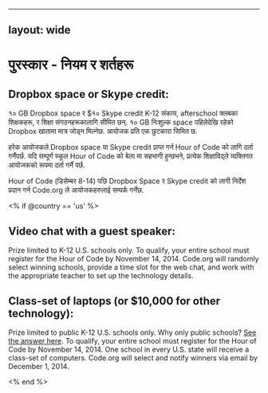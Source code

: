 * * *

## layout: wide

# पुरस्कार - नियम र शर्तहरू

## Dropbox space or Skype credit:

१० GB Dropbox space र $१० Skype credit K-12 संकाय, afterschool क्लबका शिक्षकहरू, र शिक्षा संगठनहरूकालागि सीमित छन्. १० GB निःशुल्क space पहिलेदेखि रहेको Dropbox खातामा मात्र जोड्न मिल्नेछ. आयोजक प्रति एक छुटकारा सिमित छ.

हरेक आयोजकले Dropbox space या Skype credit प्राप्त गर्न Hour of Code को लागि दर्ता गर्नैपर्छ. यदि सम्पूर्ण स्कूल Hour of Code को बेला मा सहभागी हुन्छभने, प्रत्येक शिक्षाविद्ले व्यक्तिगत आयोजकको रूपमा दर्ता गर्नै पर्छ.

Hour of Code (डिसेम्बर 8-14) पछि Dropbox Space र Skype credit को लागी निर्देश प्रदान गर्न Code.org ले आयोजकहरुलाई सम्पर्क गर्नेछ.

<% if @country == 'us' %>

## Video chat with a guest speaker:

Prize limited to K-12 U.S. schools only. To qualify, your entire school must register for the Hour of Code by November 14, 2014. Code.org will randomly select winning schools, provide a time slot for the web chat, and work with the appropriate teacher to set up the technology details.

## Class-set of laptops (or $10,000 for other technology):

Prize limited to public K-12 U.S. schools only. Why only public schools? [See the answer here][1]. To qualify, your entire school must register for the Hour of Code by November 14, 2014. One school in every U.S. state will receive a class-set of computers. Code.org will select and notify winners via email by December 1, 2014.

 [1]: http://www.hourofcode.com/us#faq

<% end %>